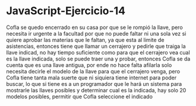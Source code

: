 # JavaScript-Ejercicio-14
Cofla se quedo encerrado en su casa por que  se le rompió la llave, pero necesita ir urgente a la facultad por que no puede faltar ni una sola vez si quiere aprobar las materias que le faltan, ya que esta al limite de asistencias, entonces tiene que llamar un cerrajero y pedirle que traiga la llave indicad, no hay tiempo suficiente  como para que el cerrajero vea cual es la llave indicada, solo se puede traer una y probar, entonces Cofla se da cuenta que es una llave antigua, por ende no hace falta afilarla solo necesita decirle el modelo de la llave para que el cerrajero venga, pero Cofla tiene tanta mala suerte que ni siquiera tiene internet para poder buscar, lo que si tiene es a un programador que le hará un sistema para mostrarle las llaves posibles y determinar cual es la indicada, hay solo 20 modelos posibles, permitir que Cofla seleccione el indicado  
